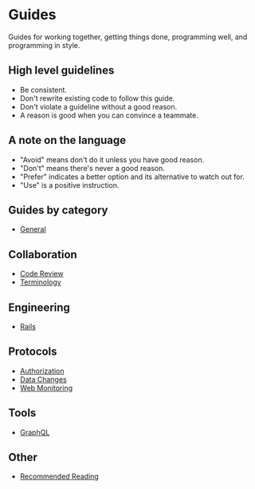 # Guides

Guides for working together, getting things done, programming well, and
programming in style.

## High level guidelines

- Be consistent.
- Don't rewrite existing code to follow this guide.
- Don't violate a guideline without a good reason.
- A reason is good when you can convince a teammate.

## A note on the language

- "Avoid" means don't do it unless you have good reason.
- "Don't" means there's never a good reason.
- "Prefer" indicates a better option and its alternative to watch out for.
- "Use" is a positive instruction.

## Guides by category

* [General](general/README.md)

## Collaboration

* [Code Review](code-review/README.md)
* [Terminology](terminology/README.md)

## Engineering

* [Rails](rails/README.md)

## Protocols

* [Authorization](authorization/README.md)
* [Data Changes](data-changes/README.md)
* [Web Monitoring](web-monitoring/README.md)

## Tools

* [GraphQL](graphql/README.md)

## Other

* [Recommended Reading](reading.md)
